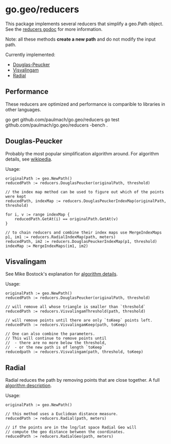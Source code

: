 go.geo/reducers
===============

This package implements several reducers that simplify a geo.Path object.
See the [reducers godoc](http://godoc.org/github.com/paulmach/go.geo/reducers) for more information.

Note: all these methods **create a new path** and do not modify the input path.

Currently implemented:

* [Douglas-Peucker](#dp)
* [Visvalingam](#vis)
* [Radial](http://psimpl.sourceforge.net/radial-distance.html)

Performance
-----------

These reducers are optimized and performance is comparible to libraries in other languages.

go get github.com/paulmach/go.geo/reducers
go test github.com/paulmach/go.geo/reducers -bench .


<a name="dp"></a>Douglas-Peucker
--------------------------------

Probably the most popular simplification algorithm around. For algorithm details, see
[wikipedia](http://en.wikipedia.org/wiki/Ramer%E2%80%93Douglas%E2%80%93Peucker_algorithm).

Usage: 

	originalPath := geo.NewPath()
	reducedPath := reducers.DouglasPeucker(originalPath, threshold)

	// the index map method can be used to figure out which of the points were kept
	reducedPath, indexMap := reducers.DouglasPeuckerIndexMap(originalPath, threshold)

	for i, v := range indexMap {
		reducedPath.GetAt(i) == originalPath.GetAt(v)
	}

	// to chain reducers and combine their index maps use MergeIndexMaps
	p1, im1 := reducers.RadialIndexMap(path, meters) 
	reducedPath, im2 := reducers.DouglasPeuckerIndexMap(p1, threshold)
	indexMap := MergeIndexMaps(im1, im2)

<a name="vis"></a>Visvalingam
-----------------------------

See Mike Bostock's explanation for 
[algorithm details](http://en.wikipedia.org/wiki/Ramer%E2%80%93Douglas%E2%80%93Peucker_algorithm).

Usage: 

	originalPath := geo.NewPath()
	reducedPath := reducers.DouglasPeucker(originalPath, threshold)

	// will remove all whose triangle is smaller than `threshold`
	reducedPath := reducers.VisvalingamThreshold(path, threshold)

	// will remove points until there are only `toKeep` points left.
	reducedPath := reducers.VisvalingamKeep(path, toKeep)

	// One can also combine the parameters.
	// This will continue to remove points until 
	//  - there are no more below the threshold,
	//  - or the new path is of length `toKeep`
	reducedpath := reducers.Visvalingam(path, threshold, toKeep)

<a name="radial"></a>Radial
---------------------------

Radial reduces the path by removing points that are close together.
A full [algorithm description](http://psimpl.sourceforge.net/radial-distance.html).

Usage: 

	originalPath := geo.NewPath()

	// this method uses a Euclidean distance measure.
	reducedPath := reducers.Radial(path, meters)

	// if the points are in the lng/lat space Radial Geo will 
	// compute the geo distance between the coordinates.
	reducedPath := reducers.RadialGeo(path, meters)
